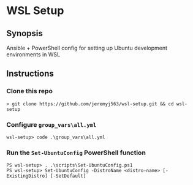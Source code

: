 # WSL Setup

## Synopsis
Ansible + PowerShell config for setting up Ubuntu development environments in WSL

## Instructions

### Clone this repo
```
> git clone https://github.com/jeremyj563/wsl-setup.git && cd wsl-setup
```

### Configure `group_vars\all.yml`
```
wsl-setup> code .\group_vars\all.yml
```

### Run the `Set-UbuntuConfig` PowerShell function
```
PS wsl-setup> . .\scripts\Set-UbuntuConfig.ps1
PS wsl-setup> Set-UbuntuConfig -DistroName <distro-name> [-ExistingDistro] [-SetDefault]
```